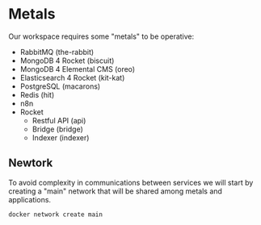# Metals

Our workspace requires some "metals" to be operative:

- RabbitMQ (the-rabbit)
- MongoDB 4 Rocket (biscuit)
- MongoDB 4 Elemental CMS (oreo)
- Elasticsearch 4 Rocket (kit-kat)
- PostgreSQL (macarons)
- Redis (hit)
- n8n
- Rocket
  - Restful API (api)
  - Bridge (bridge)
  - Indexer (indexer)

## Newtork

To avoid complexity in communications between services we will start by creating a "main" network that will be shared among metals and applications.

```bash
docker network create main
```
